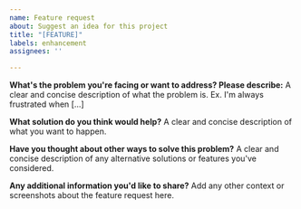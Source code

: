 ```yaml
---
name: Feature request
about: Suggest an idea for this project
title: "[FEATURE]"
labels: enhancement
assignees: ''

---
```


**What's the problem you're facing or want to address? Please describe:**
A clear and concise description of what the problem is. Ex. I'm always frustrated when [...]

**What solution do you think would help?**
A clear and concise description of what you want to happen.

**Have you thought about other ways to solve this problem?**
A clear and concise description of any alternative solutions or features you've considered.

**Any additional information you'd like to share?**
Add any other context or screenshots about the feature request here.
